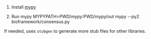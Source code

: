 1. Install [mypy](https://github.com/python/mypy#quick-start)

2. Run mypy MYPYPATH=$PWD/mypy:$PWD/mypy/out  mypy --py2 bioframework/consensus.py

If needed, uses `stubgen` to generate more stub files for other libraries.

